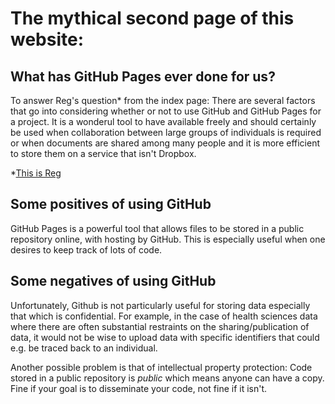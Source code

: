 # The mythical second page of this website:
## What has GitHub Pages ever done for us?

To answer Reg's question* from the index page: There are several factors that go into considering whether or not to use GitHub and GitHub Pages for a project. It is a wonderul tool to have available freely and should certainly be used when collaboration between large groups of individuals is required or when documents are shared among many people and it is more efficient to store them on a service that isn't Dropbox.

*[This is Reg](https://www.google.ca/search?q=reg+life+of+brian&client=firefox-b-ab&dcr=0&source=lnms&tbm=isch&sa=X&ved=0ahUKEwjMg_2jnJLZAhUr6YMKHRElD4kQ_AUICigB&biw=1408&bih=671)

## Some positives of using GitHub
GitHub Pages is a powerful tool that allows files to be stored in a public repository online, with hosting by GitHub. This is especially useful when one desires to keep track of lots of code.

## Some negatives of using GitHub
Unfortunately, Github is not particularly useful for storing data especially that which is confidential. For example, in the case of health sciences data where there are often substantial restraints on the sharing/publication of data, it would not be wise to upload data with specific identifiers that could e.g. be traced back to an individual. 

Another possible problem is that of intellectual property protection: Code stored in a public repository is _public_ which means anyone can have a copy. Fine if your goal is to disseminate your code, not fine if it isn't.
